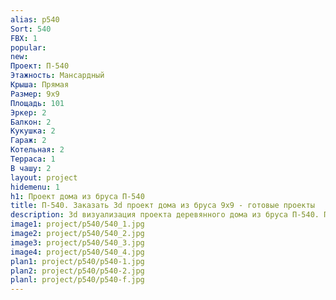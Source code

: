 ```yaml
---
alias: p540
Sort: 540
FBX: 1
popular: 
new: 
Проект: П-540
Этажность: Мансардный
Крыша: Прямая
Размер: 9х9
Площадь: 101
Эркер: 2
Балкон: 2
Кукушка: 2
Гараж: 2
Котельная: 2
Терраса: 1
В чашу: 2
layout: project
hidemenu: 1
h1: Проект дома из бруса П-540
title: П-540. Заказать 3d проект дома из бруса 9х9 - готовые проекты
description: 3d визуализация проекта деревянного дома из бруса П-540. Площадь 101 м2, размер 9х9. Вы можете внести любые изменения в проект.
image1: project/p540/540_1.jpg
image2: project/p540/540_2.jpg
image3: project/p540/540_3.jpg
image4: project/p540/540_4.jpg
plan1: project/p540/p540-1.jpg
plan2: project/p540/p540-2.jpg
planl: project/p540/p540-f.jpg
---
```

